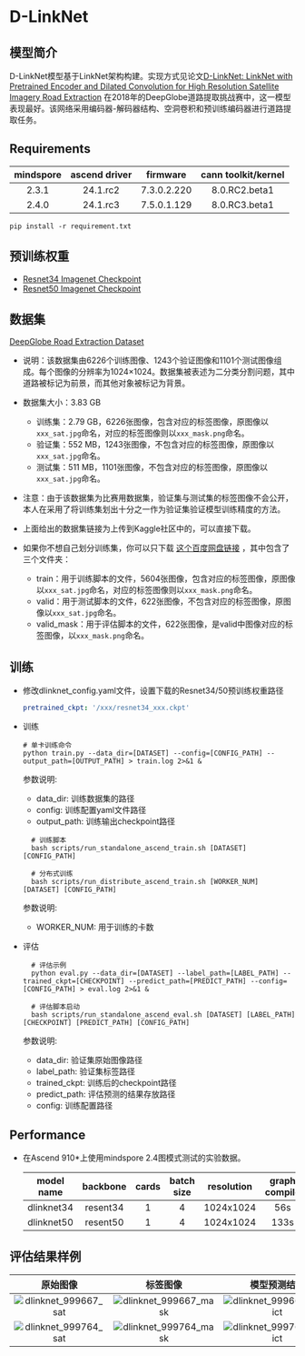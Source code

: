 # D-LinkNet

## 模型简介

D-LinkNet模型基于LinkNet架构构建。实现方式见论文[D-LinkNet: LinkNet with Pretrained Encoder and Dilated Convolution for High Resolution Satellite Imagery Road Extraction](https://openaccess.thecvf.com/content_cvpr_2018_workshops/w4/html/Zhou_D-LinkNet_LinkNet_With_CVPR_2018_paper.html)
在2018年的DeepGlobe道路提取挑战赛中，这一模型表现最好。该网络采用编码器-解码器结构、空洞卷积和预训练编码器进行道路提取任务。

## Requirements
 | mindspore | ascend driver | firmware | cann toolkit/kernel |
 |:---------:|:-------------:|:--------:|:-------------------:|
 | 2.3.1 | 24.1.rc2 | 7.3.0.2.220 | 8.0.RC2.beta1 |
 | 2.4.0 | 24.1.rc3 | 7.5.0.1.129 | 8.0.RC3.beta1 |
 ```shell
 pip install -r requirement.txt
 ```

## 预训练权重
- [Resnet34 Imagenet Checkpoint](https://download-mindspore.osinfra.cn/toolkits/models/dlinknet/resnet34_ascend_v130_imagenet2012_official_cv_bs256_top1acc73.83_top5acc91.61.ckpt)
- [Resnet50 Imagenet Checkpoint](https://download-mindspore.osinfra.cn/toolkits/models/dlinknet/resnet50_ascend_v1100_imagenet2012_official_cv_top1acc76.97_top5acc93.44.ckpt)

## 数据集

[DeepGlobe Road Extraction Dataset](https://www.kaggle.com/balraj98/deepglobe-road-extraction-dataset)

- 说明：该数据集由6226个训练图像、1243个验证图像和1101个测试图像组成。每个图像的分辨率为1024×1024。数据集被表述为二分类分割问题，其中道路被标记为前景，而其他对象被标记为背景。
- 数据集大小：3.83 GB

    - 训练集：2.79 GB，6226张图像，包含对应的标签图像，原图像以`xxx_sat.jpg`命名，对应的标签图像则以`xxx_mask.png`命名。
    - 验证集：552 MB，1243张图像，不包含对应的标签图像，原图像以`xxx_sat.jpg`命名。
    - 测试集：511 MB，1101张图像，不包含对应的标签图像，原图像以`xxx_sat.jpg`命名。

- 注意：由于该数据集为比赛用数据集，验证集与测试集的标签图像不会公开，本人在采用了将训练集划出十分之一作为验证集验证模型训练精度的方法。
- 上面给出的数据集链接为上传到Kaggle社区中的，可以直接下载。

- 如果你不想自己划分训练集，你可以只下载 [这个百度网盘链接](https://pan.baidu.com/s/1DofqL6P13PEDGUvNMPo-1Q?pwd=5rp1) ，其中包含了三个文件夹：

    - train：用于训练脚本的文件，5604张图像，包含对应的标签图像，原图像以`xxx_sat.jpg`命名，对应的标签图像则以`xxx_mask.png`命名。
    - valid：用于测试脚本的文件，622张图像，不包含对应的标签图像，原图像以`xxx_sat.jpg`命名。
    - valid_mask：用于评估脚本的文件，622张图像，是valid中图像对应的标签图像，以`xxx_mask.png`命名。
    
## 训练
- 修改dlinknet_config.yaml文件，设置下载的Resnet34/50预训练权重路径

  ```yaml
  pretrained_ckpt: '/xxx/resnet34_xxx.ckpt'
  ```
- 训练
  ```shell
  # 单卡训练命令
  python train.py --data_dir=[DATASET] --config=[CONFIG_PATH] --output_path=[OUTPUT_PATH] > train.log 2>&1 &
   ```
  参数说明:
  
  - data_dir: 训练数据集的路径
  - config: 训练配置yaml文件路径
  - output_path: 训练输出checkpoint路径
  
  ```shell
    # 训练脚本
    bash scripts/run_standalone_ascend_train.sh [DATASET] [CONFIG_PATH]
  
    # 分布式训练
    bash scripts/run_distribute_ascend_train.sh [WORKER_NUM] [DATASET] [CONFIG_PATH]
  ```
  参数说明:

  - WORKER_NUM: 用于训练的卡数
- 评估
  ```shell
    # 评估示例
    python eval.py --data_dir=[DATASET] --label_path=[LABEL_PATH] --trained_ckpt=[CHECKPOINT] --predict_path=[PREDICT_PATH] --config=[CONFIG_PATH] > eval.log 2>&1 &
  
    # 评估脚本启动
    bash scripts/run_standalone_ascend_eval.sh [DATASET] [LABEL_PATH] [CHECKPOINT] [PREDICT_PATH] [CONFIG_PATH]
  ```
    参数说明:

  - data_dir: 验证集原始图像路径
  - label_path: 验证集标签路径
  - trained_ckpt: 训练后的checkpoint路径
  - predict_path: 评估预测的结果存放路径
  - config: 训练配置路径

## Performance
- 在Ascend 910*上使用mindspore 2.4图模式测试的实验数据。

  | model name | backbone | cards | batch size | resolution | graph compile | jit level | s/step | img/s | IoU | yaml | weight |
  |:----------:|:--------:|:-----:|:----------:|:----------:|:-------------:|:---------:|:------:|:-----:|:---:|:----:|:------:|
  | dlinknet34 | resent34 | 1 | 4 | 1024x1024 |  56s | O0 | 0.16 | 25.00 | 98.39% |[yaml](./configs/dlinknet34_config.yaml)| [weight](https://download-mindspore.osinfra.cn/toolkits/models/dlinknet/dlinknet34_ascend_v3_ms2.4_resnet34_bs4_iou98.39.ckpt) |
  | dlinknet50 | resent50 | 1 | 4 | 1024x1024 | 133s | O0 | 0.38 | 10.52 | 98.37% |[yaml](./configs/dlinknet50_config.yaml)| [weight](https://download-mindspore.osinfra.cn/toolkits/models/dlinknet/dlinknet50_ascend_v3_ms2.4_resnet50_bs4_iou98.37.ckpt) |

## 评估结果样例

| 原始图像 | 标签图像 | 模型预测结果 |
|:--------------:|:-----:|:-----------------:|
|![dlinknet_999667_sat](https://github.com/user-attachments/assets/31b9e722-c44d-47bd-9c65-321420a2c4da)|![dlinknet_999667_mask](https://github.com/user-attachments/assets/355c4b81-5939-4cf4-ada6-ba45c8accc88)|![dlinknet_999667_predict](https://github.com/user-attachments/assets/57b7a05b-8aa8-41a8-a0f3-9843e19556da)|
|![dlinknet_999764_sat](https://github.com/user-attachments/assets/2f86ef1d-068a-4fb4-b9fa-33d79af51f0c)|![dlinknet_999764_mask](https://github.com/user-attachments/assets/8c9fa21d-e3d8-4b3d-9b9c-5e329bd1c0fb)|![dlinknet_999764_predict](https://github.com/user-attachments/assets/176a2d95-8fb3-441b-9d20-b42f0472ecb8)|

